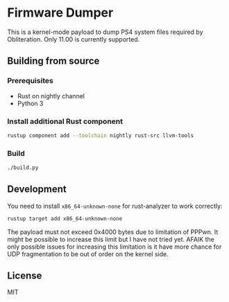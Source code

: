 # Firmware Dumper

This is a kernel-mode payload to dump PS4 system files required by Obliteration. Only 11.00 is currently supported.

## Building from source

### Prerequisites

- Rust on nightly channel
- Python 3

### Install additional Rust component

```sh
rustup component add --toolchain nightly rust-src llvm-tools
```

### Build

```sh
./build.py
```

## Development

You need to install `x86_64-unknown-none` for rust-analyzer to work correctly:

```sh
rustup target add x86_64-unknown-none
```

The payload must not exceed 0x4000 bytes due to limitation of PPPwn. It might be possible to increase this limit but I have not tried yet. AFAIK the only possible issues for increasing this limitation is it have more chance for UDP fragmentation to be out of order on the kernel side.

## License

MIT
